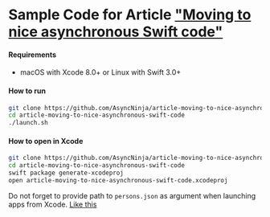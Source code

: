 # Sample Code for Article ["Moving to nice asynchronous Swift code"](https://github.com/AsyncNinja/post-steps-towards-async/blob/master/ARTICLE.md)

#### Requirements
* macOS with Xcode 8.0+ or Linux with Swift 3.0+

#### How to run
```bash
git clone https://github.com/AsyncNinja/article-moving-to-nice-asynchronous-swift-code.git
cd article-moving-to-nice-asynchronous-swift-code
./launch.sh
```

#### How to open in Xcode
```bash
git clone https://github.com/AsyncNinja/article-moving-to-nice-asynchronous-swift-code.git
cd article-moving-to-nice-asynchronous-swift-code
swift package generate-xcodeproj
open article-moving-to-nice-asynchronous-swift-code.xcodeproj
```

Do not forget to provide path to `persons.json` as argument when launching apps from Xcode. [Like this](Resources/how-to-provide-path-to-persons-json-in-xcode.png)
